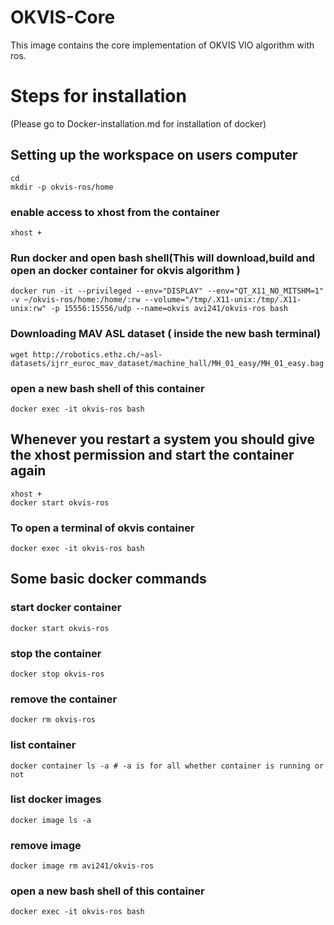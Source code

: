 # OKVIS-Core
This image contains the core implementation of OKVIS VIO algorithm with ros.
# Steps for installation
(Please go to Docker-installation.md for installation of docker)
## Setting up the workspace on users computer
    cd
    mkdir -p okvis-ros/home
   ### enable access to xhost from the container
    xhost +
   ### Run docker and open bash shell(This will download,build and open an docker container for okvis algorithm )
    docker run -it --privileged --env="DISPLAY" --env="QT_X11_NO_MITSHM=1" -v ~/okvis-ros/home:/home/:rw --volume="/tmp/.X11-unix:/tmp/.X11-unix:rw" -p 15556:15556/udp --name=okvis avi241/okvis-ros bash
    
   ### Downloading MAV ASL dataset ( inside the new bash terminal)
    wget http://robotics.ethz.ch/~asl-datasets/ijrr_euroc_mav_dataset/machine_hall/MH_01_easy/MH_01_easy.bag
   ### open a new bash shell of this container
    docker exec -it okvis-ros bash
    
   ## Whenever you restart a system you should give the xhost permission and start the container again
    xhost +
    docker start okvis-ros
   ### To open a terminal of okvis container
    docker exec -it okvis-ros bash
   
   ## Some basic docker commands
   ### start docker container
    docker start okvis-ros
   ### stop the container
    docker stop okvis-ros
   ### remove the container
    docker rm okvis-ros
   ### list container
    docker container ls -a # -a is for all whether container is running or not
   ### list docker images
    docker image ls -a
   ### remove image
    docker image rm avi241/okvis-ros
   ### open a new bash shell of this container
    docker exec -it okvis-ros bash
